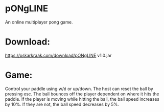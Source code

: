 # pONgLINE
An online multiplayer pong game.

# Download:
https://oskarkraak.com/download/pONgLINE v1.0.jar

# Game:
Control your paddle using w/d or up/down. The host can reset the ball by pressing esc.
The ball bounces off the player dependent on where it hits the paddle. 
If the player is moving while hitting the ball, the ball speed increases by 10%. If they are not, the ball speed decreases by 5%.
